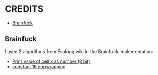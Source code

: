 # CREDITS

<!-- vim-markdown-toc GFM -->

* [Brainfuck](#brainfuck)

<!-- vim-markdown-toc -->

## Brainfuck

I used 2 algorithms from Esolang wiki in the Brainfuck implementation:
* [Print value of cell x as number (8 bit)](https://esolangs.org/wiki/Brainfuck_algorithms#Print_value_of_cell_x_as_number_(8-bit))
* [constant 16 nonwrapping](https://esolangs.org/wiki/Brainfuck_constants#16)
